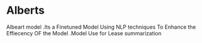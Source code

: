 # Alberts
Albeart model .Its a Finetuned Model Using NLP techniques To Enhance the Effiecency OF the Model .Model Use for Lease summarization
